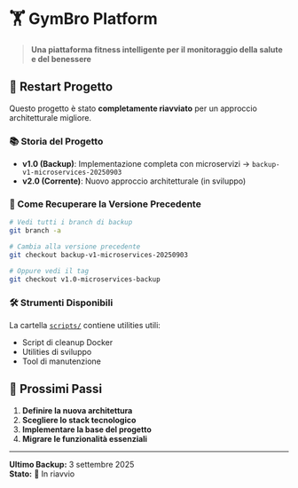 # 🏋️ GymBro Platform

> **Una piattaforma fitness intelligente per il monitoraggio della salute e del benessere**

## 🚀 Restart Progetto

Questo progetto è stato **completamente riavviato** per un approccio architetturale migliore.

### 📚 Storia del Progetto

- **v1.0 (Backup)**: Implementazione completa con microservizi → `backup-v1-microservices-20250903`
- **v2.0 (Corrente)**: Nuovo approccio architetturale (in sviluppo)

### 🔄 Come Recuperare la Versione Precedente

```bash
# Vedi tutti i branch di backup
git branch -a

# Cambia alla versione precedente
git checkout backup-v1-microservices-20250903

# Oppure vedi il tag
git checkout v1.0-microservices-backup
```

### 🛠️ Strumenti Disponibili

La cartella [`scripts/`](./scripts/) contiene utilities utili:
- Script di cleanup Docker
- Utilities di sviluppo
- Tool di manutenzione

## 🎯 Prossimi Passi

1. **Definire la nuova architettura**
2. **Scegliere lo stack tecnologico**
3. **Implementare la base del progetto**
4. **Migrare le funzionalità essenziali**

---

**Ultimo Backup:** 3 settembre 2025  
**Stato:** 🔄 In riavvio
